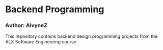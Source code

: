 # Backend Programming
### Author: AlvyneZ
This repository contains backend design programming projects from the ALX Software Engineering course
